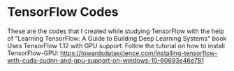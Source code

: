 # TensorFlow Codes
These are the codes that I created while studying TensorFlow with the help of "Learning TensorFlow: A Guide to Building Deep Learning Systems" book
Uses TensorFlow 1.12 with GPU support. Follow the tutorial on how to install TensorFlow-GPU:
https://towardsdatascience.com/installing-tensorflow-with-cuda-cudnn-and-gpu-support-on-windows-10-60693e46e781